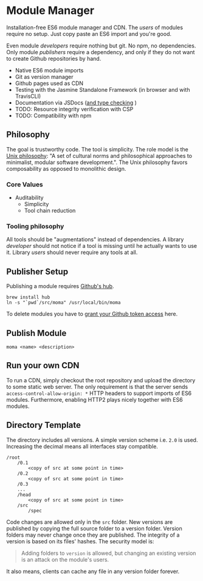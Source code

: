 # Module Manager
Installation-free ES6 module manager and CDN. The *users* of modules require no setup. Just copy paste an ES6 import and you're good. 

Even module *developers* require nothing but git. No npm, no dependencies. Only module *publishers* require a dependency, and only if they do not want to create Github repositories by hand. 

- Native ES6 module imports
- Git as version manager
- Github pages used as CDN
- Testing with the Jasmine Standalone Framework (in browser and with TravisCLI)
- Documentation via JSDocs ([and type checking](https://medium.com/@trukrs/type-safe-javascript-with-jsdoc-7a2a63209b76) )
- TODO: Resource integrity verification with CSP
- TODO: Compatibility with npm


## Philosophy 
The goal is trustworthy code. The tool is simplicity. The role model is the [Unix philosophy](https://en.wikipedia.org/wiki/Unix_philosophy): "A set of cultural norms and philosophical approaches to minimalist, modular software development.".
The Unix philosophy favors composability as opposed to monolithic design.

### Core Values
- Auditability 
	- Simplicity
	- Tool chain reduction

### Tooling philosophy
All tools should be "augmentations" instead of dependencies. A library *developer* should not notice if a tool is missing until he actually wants to use it. Library *users* should never require any tools at all.

## Publisher Setup
Publishing a module requires [Github's hub](https://hub.github.com/).  

```
brew install hub
ln -s "`pwd`/src/moma" /usr/local/bin/moma
```

To delete modules you have to [grant your Github token access](https://github.com/settings/tokens) here.

## Publish Module
```
moma <name> <description>
```

## Run your own CDN
To run a CDN, simply checkout the root repository and upload the directory to some static web server.
The only requirement is that the server sends `access-control-allow-origin: *` HTTP headers to support imports of ES6 modules. Furthermore, enabling HTTP2 plays nicely together with ES6 modules.


## Directory Template
The directory includes all versions. A simple version scheme i.e. `2.0` is used. Increasing the decimal means all interfaces stay compatible.

```
/root
	/0.1
		<copy of src at some point in time>
	/0.2
		<copy of src at some point in time>
	/0.3
	...
	/head
		<copy of src at some point in time>
	/src
		/spec
```

Code changes are allowed only in the `src` folder. New versions are published by copying the full source folder to a version folder. Version folders may never change once they are published. The integrity of a version is based on its files' hashes.
The security model is: 
> Adding folders to `version` is allowed, but changing an existing version is an attack on the module's users.

It also means, clients can cache any file in any version folder forever.